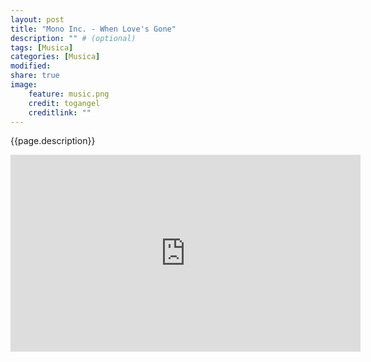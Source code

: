 ```yaml
---
layout: post
title: "Mono Inc. - When Love's Gone"
description: "" # (optional)
tags: [Musica]
categories: [Musica]
modified:
share: true
image:
    feature: music.png
    credit: togangel
    creditlink: ""
---
```


<style>
  img
  {
    display: block;
    float: none;
    margin-left: auto;
    margin-right: auto;
  }
</style>
{{page.description}}
<!--more-->

<iframe width="560" height="315" src="https://www.youtube.com/embed/d_0wCzL3LZA?controls=0" frameborder="0" allow="accelerometer; autoplay; encrypted-media; gyroscope; picture-in-picture" allowfullscreen></iframe>
